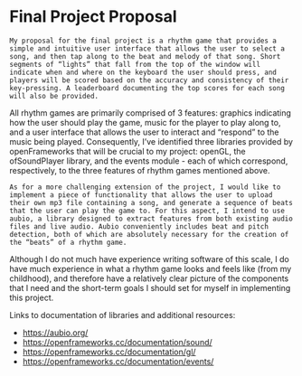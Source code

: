 # Final Project Proposal

	My proposal for the final project is a rhythm game that provides a simple and intuitive user interface that allows the user to select a song, and then tap along to the beat and melody of that song. Short segments of “lights” that fall from the top of the window will indicate when and where on the keyboard the user should press, and players will be scored based on the accuracy and consistency of their key-pressing. A leaderboard documenting the top scores for each song will also be provided.

All rhythm games are primarily comprised of 3 features: graphics indicating how the user should play the game, music for the player to play along to, and a user interface that allows the user to interact and “respond” to the music being played. Consequently, I’ve identified three libraries provided by openFrameworks that will be crucial to my project: openGL, the ofSoundPlayer library, and the events module - each of which correspond, respectively, to the three features of rhythm games mentioned above. 

	As for a more challenging extension of the project, I would like to implement a piece of functionality that allows the user to upload their own mp3 file containing a song, and generate a sequence of beats that the user can play the game to. For this aspect, I intend to use aubio, a library designed to extract features from both existing audio files and live audio. Aubio conveniently includes beat and pitch detection, both of which are absolutely necessary for the creation of the “beats” of a rhythm game.

Although I do not much have experience writing software of this scale, I do have much experience in what a rhythm game looks and feels like (from my childhood), and therefore have a relatively clear picture of the components that I need and the short-term goals I should set for myself in implementing this project.

Links to documentation of libraries and additional resources:
  * https://aubio.org/
  * https://openframeworks.cc/documentation/sound/
  * https://openframeworks.cc/documentation/gl/
  * https://openframeworks.cc/documentation/events/
